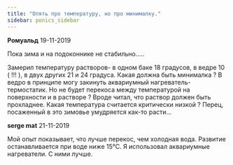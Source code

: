 ```yaml
---
title: "Опять про температуру, но про минималку."
sidebar: ponics_sidebar
---
```


**Ромуальд** 19-11-2019

Пока зима и на подоконнике не стабильно.....

Замерил температуру растворов- в одном баке 18 градусов, в ведре 10 ( !!! ), в двух других 21 и 24 градуса. Какая должна быть минималка ? В ведро в принципе могу закинуть аквариумный нагреватель- термостатик. Но не будет перекоса между температурой на поверхности и в растворе ? Вроде читал, что раствор должен быть прохладнее. Какая температура считается критически низкой ? Перец, посаженный в это зимовье умудряется как-то расти...


**serge mat** 21-11-2019

Мой опыт показывает, что лучше перекос, чем холодная вода. Развитие останавливается при воде ниже 15°С. Я использовал аквариумные нагреватели. С ними лучше.


